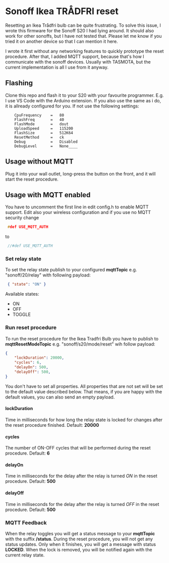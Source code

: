 # Sonoff Ikea TRÅDFRI reset

Resetting an Ikea Trådfri bulb can be quite frustrating. To solve this issue, I wrote this firmware for the Sonoff S20 I had lying around. It should also work for other sonoffs, but I have not tested that. Please let me know if you tried it on another device so that I can mention it here.

I wrote it first without any networking features to quickly prototype the reset procedure. After that, I added MQTT support, because that's how I communicate with the sonoff devices. Usually with TASMOTA, but the current implementation is all I use from it anyway.

## Flashing

Clone this repo and flash it to your S20 with your favourite programmer. E.g. I use VS Code with the Arduino extension.
If you also use the same as i do, it is allready configured for you. If not use the following settings:

```
    CpuFrequency    =   80
    FlashFreq       =   40
    FlashMode       =   dout
    UploadSpeed     =   115200
    FlashSize       =   512K64
    ResetMethod     =   ck
    Debug           =   Disabled
    DebugLevel      =   None____
```

## Usage without MQTT

Plug it into your wall outlet, long-press the button on the front, and it will start the reset procedure.

## Usage with MQTT enabled

You have to uncomment the first line in edit config.h to enable MQTT support. Edit also your wireless configuration and if you use no MQTT security change  

```c
 #def USE_MQTT_AUTH
 ```

to

```c
 //#def USE_MQTT_AUTH
 ```

### Set relay state

To set the relay state publish to your configured __mqttTopic__ e.g. "sonoff/20/relay" with following payload:

``` json
 { "state": "ON" }
```

Available states:

- ON
- OFF
- TOGGLE

### Run reset procedure

To run the reset procedure for the Ikea Tradfri Bulb you have to publish to __mqttResetModeTopic__ e.g. "sonoff/s20/mode/reset" wih follow payload:

``` json
{
    "lockDuration": 20000,
    "cycles": 6,
    "delayOn": 500,
    "delayOff": 500,
}
```

You don't have to set all properties. All properties that are not set will be set to the default value described below. That means, if you are happy with the default values, you can also send an empty payload.

#### lockDuration

Time in milliseconds for how long the relay state is locked for changes after the reset procedure finished. Default: __20000__

#### cycles

The number of ON-OFF cycles that will be performed during the reset procedure. Default: __6__

#### delayOn

Time in milliseconds for the delay after the relay is turned *ON* in the reset procedure. Default: __500__

#### delayOff

Time in milliseconds for the delay after the relay is turned *OFF* in the reset procedure. Default: __500__

### MQTT Feedback

When the relay toggles you will get a status message to your __mqttTopic__ with the suffix __/status__.
During the reset procedure, you will not get any status updates. Only when it finishes, you will get a message with status __LOCKED__. When the lock is removed, you will be notified again with the current relay state.
